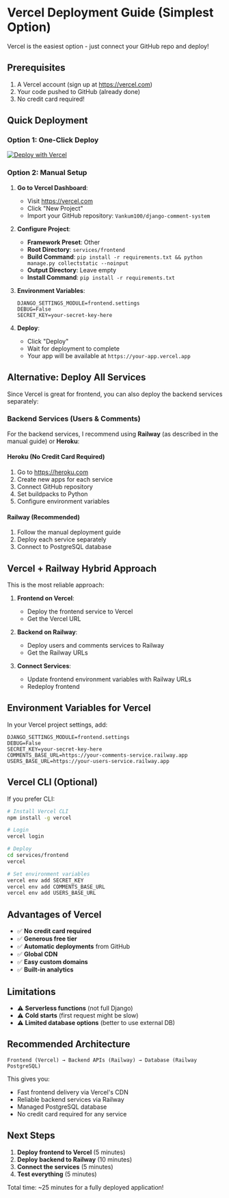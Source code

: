 # Vercel Deployment Guide (Simplest Option)

Vercel is the easiest option - just connect your GitHub repo and deploy!

## Prerequisites

1. A Vercel account (sign up at https://vercel.com)
2. Your code pushed to GitHub (already done)
3. No credit card required!

## Quick Deployment

### Option 1: One-Click Deploy

[![Deploy with Vercel](https://vercel.com/button)](https://vercel.com/new/clone?repository-url=https://github.com/Vankum100/django-comment-system)

### Option 2: Manual Setup

1. **Go to Vercel Dashboard**:
   - Visit https://vercel.com
   - Click "New Project"
   - Import your GitHub repository: `Vankum100/django-comment-system`

2. **Configure Project**:
   - **Framework Preset**: Other
   - **Root Directory**: `services/frontend`
   - **Build Command**: `pip install -r requirements.txt && python manage.py collectstatic --noinput`
   - **Output Directory**: Leave empty
   - **Install Command**: `pip install -r requirements.txt`

3. **Environment Variables**:
   ```
   DJANGO_SETTINGS_MODULE=frontend.settings
   DEBUG=False
   SECRET_KEY=your-secret-key-here
   ```

4. **Deploy**:
   - Click "Deploy"
   - Wait for deployment to complete
   - Your app will be available at `https://your-app.vercel.app`

## Alternative: Deploy All Services

Since Vercel is great for frontend, you can also deploy the backend services separately:

### Backend Services (Users & Comments)

For the backend services, I recommend using **Railway** (as described in the manual guide) or **Heroku**:

#### Heroku (No Credit Card Required)
1. Go to https://heroku.com
2. Create new apps for each service
3. Connect GitHub repository
4. Set buildpacks to Python
5. Configure environment variables

#### Railway (Recommended)
1. Follow the manual deployment guide
2. Deploy each service separately
3. Connect to PostgreSQL database

## Vercel + Railway Hybrid Approach

This is the most reliable approach:

1. **Frontend on Vercel**:
   - Deploy the frontend service to Vercel
   - Get the Vercel URL

2. **Backend on Railway**:
   - Deploy users and comments services to Railway
   - Get the Railway URLs

3. **Connect Services**:
   - Update frontend environment variables with Railway URLs
   - Redeploy frontend

## Environment Variables for Vercel

In your Vercel project settings, add:

```
DJANGO_SETTINGS_MODULE=frontend.settings
DEBUG=False
SECRET_KEY=your-secret-key-here
COMMENTS_BASE_URL=https://your-comments-service.railway.app
USERS_BASE_URL=https://your-users-service.railway.app
```

## Vercel CLI (Optional)

If you prefer CLI:

```bash
# Install Vercel CLI
npm install -g vercel

# Login
vercel login

# Deploy
cd services/frontend
vercel

# Set environment variables
vercel env add SECRET_KEY
vercel env add COMMENTS_BASE_URL
vercel env add USERS_BASE_URL
```

## Advantages of Vercel

- ✅ **No credit card required**
- ✅ **Generous free tier**
- ✅ **Automatic deployments** from GitHub
- ✅ **Global CDN**
- ✅ **Easy custom domains**
- ✅ **Built-in analytics**

## Limitations

- ⚠️ **Serverless functions** (not full Django)
- ⚠️ **Cold starts** (first request might be slow)
- ⚠️ **Limited database options** (better to use external DB)

## Recommended Architecture

```
Frontend (Vercel) → Backend APIs (Railway) → Database (Railway PostgreSQL)
```

This gives you:
- Fast frontend delivery via Vercel's CDN
- Reliable backend services via Railway
- Managed PostgreSQL database
- No credit card required for any service

## Next Steps

1. **Deploy frontend to Vercel** (5 minutes)
2. **Deploy backend to Railway** (10 minutes)
3. **Connect the services** (5 minutes)
4. **Test everything** (5 minutes)

Total time: ~25 minutes for a fully deployed application!
